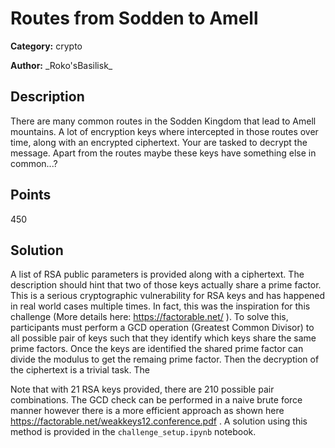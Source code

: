 # Routes from Sodden to Amell 
**Category:** crypto

**Author:** \_Roko'sBasilisk\_

## Description

There are many common routes in the Sodden Kingdom that lead to Amell mountains. A lot of encryption keys where intercepted in those routes over time, along with an encrypted ciphertext. Your are tasked to decrypt the message. Apart from the routes maybe these keys have something else in common...?

## Points
450

## Solution

A list of RSA public parameters is provided along with a ciphertext. The description should hint that two of those keys actually share a prime factor. This is a serious cryptographic vulnerability for RSA keys and has happened in real world cases multiple times. In fact, this was the inspiration for this challenge (More details here: https://factorable.net/ ). To solve this, participants must perform a GCD operation (Greatest Common Divisor) to all possible pair of keys such that they identify which keys share the same prime factors. Once the keys are identified the shared prime factor can divide the modulus to get the remaing prime factor. Then the decryption of the ciphertext is a trivial task. The

Note that with 21 RSA keys provided, there are 210 possible pair combinations. The GCD check can be performed in a naive brute force manner however there is a more efficient approach as shown here https://factorable.net/weakkeys12.conference.pdf . A solution using this method is provided in the `challenge_setup.ipynb` notebook.